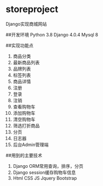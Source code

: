 # storeproject

Django实现商城网站

##开发环境
Python 3.8
Django 4.0.4
Mysql 8

##实现功能点

1. 商品分类
2. 最新商品列表
3. 品牌列表
4. 标签列表
5. 商品详情
6. 注册
7. 登录
8. 注销
9. 查看购物车
10. 添加购物车
11. 清空购物车
12. 筛选打折商品
13. 分页
14. 日志器
15. 后台Admin管理端

##用到的主要技术

1. Django ORM常用查询，排序，分页
2. Django session缓存购物车信息
3. Html CSS JS Jquery Bootstrap


